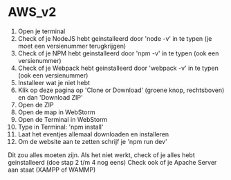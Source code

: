 # AWS_v2

1. Open je terminal
2. Check of je NodeJS hebt geinstalleerd door 'node -v' in te typen (je moet een versienummer terugkrijgen)
3. Check of je NPM hebt geinstalleerd door 'npm -v' in te typen (ook een versienummer)
4. Check of je Webpack hebt geinstalleerd door 'webpack -v' in te typen (ook een versienummer)
5. Installeer wat je niet hebt
6. Klik op deze pagina op 'Clone or Download' (groene knop, rechtsboven) en dan 'Download ZIP'
7. Open de ZIP
8. Open de map in WebStorm
9. Open de Terminal in WebStorm
10. Type in Terminal: 'npm install'
11. Laat het eventjes allemaal downloaden en installeren
12. Om de website aan te zetten schrijf je 'npm run dev'

Dit zou alles moeten zijn.
Als het niet werkt, check of je alles hebt geinstalleerd (doe stap 2 t/m 4 nog eens)
Check ook of je Apache Server aan staat (XAMPP of WAMMP)
